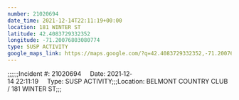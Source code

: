 ```yaml
---
number: 21020694
date_time: 2021-12-14T22:11:19+00:00
location: 181 WINTER ST
latitude: 42.4083729332352
longitude: -71.20076803080774
type: SUSP ACTIVITY
google_maps_link: https://maps.google.com/?q=42.4083729332352,-71.20076803080774
---
```


;;;;;;Incident #: 21020694     Date: 2021‐12‐14 22:11:19     Type: SUSP ACTIVITY;;;Location: BELMONT COUNTRY CLUB / 181 WINTER ST;;;
